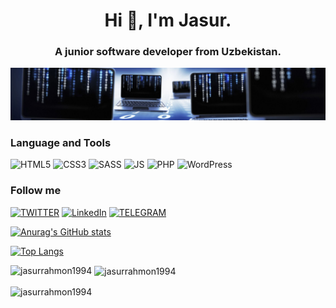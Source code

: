 <h1 align="center">Hi 👋, I'm Jasur.</h1>
<h3 align="center">A junior software developer from Uzbekistan.</h3>

[![Header](https://github.com/jasurrahmon1994/jasurrahmon1994/blob/main/assets/bg-main.jpg)](https://inspiring-engelbart-3a4611.netlify.app/)

<!-- ## I'm a Junior Software Developer.  -->

### Language and Tools

![HTML5](https://img.shields.io/badge/-HTML5-090909?style=for-the-badge&logo=html5)
![CSS3](https://img.shields.io/badge/-CSS3-090909?style=for-the-badge&logo=css3)
![SASS](https://img.shields.io/badge/-SASS-090909?style=for-the-badge&logo=sass)
![JS](https://img.shields.io/badge/-JavaScript-090909?style=for-the-badge&logo=javascript)
![PHP](https://img.shields.io/badge/-PHP-090909?style=for-the-badge&logo=php)
![WordPress](https://img.shields.io/badge/-WordPress-090909?style=for-the-badge&logo=wordpress)

### Follow me

[![TWITTER](https://img.shields.io/badge/-TWITTER-090909?style=for-the-badge&logo=twitter)](https://twitter.com/jasurrahmon94)
[![LinkedIn](https://img.shields.io/badge/-LinkedIn-090909?style=for-the-badge&logo=twitter)](https://www.linkedin.com/in/jasurbek-rahmonov/)
[![TELEGRAM](https://img.shields.io/badge/-TELEGRAM-090909?style=for-the-badge&logo=telegram)](https://t.me/JasurRahmonov)


[![Anurag's GitHub stats](https://github-readme-stats.vercel.app/api?username=jasurrahmon1994&count_private=true&show_icons=true&theme=radical)](https://github.com/anuraghazra/github-readme-stats)

[![Top Langs](https://github-readme-stats.vercel.app/api/top-langs/?username=jasurrahmon1994&theme=radical)](https://github.com/jasurrahmon1994/github-readme-stats)

<p><img align="left" src="https://github-readme-stats.vercel.app/api/top-langs?username=jasurrahmon1994&show_icons=true&locale=en&layout=compact" alt="jasurrahmon1994" /></p>

<p>&nbsp;<img align="center" src="https://github-readme-stats.vercel.app/api?username=jasurrahmon1994&show_icons=true&locale=en" alt="jasurrahmon1994" /></p>

<p><img align="center" src="https://github-readme-streak-stats.herokuapp.com/?user=jasurrahmon1994&" alt="jasurrahmon1994" /></p>
